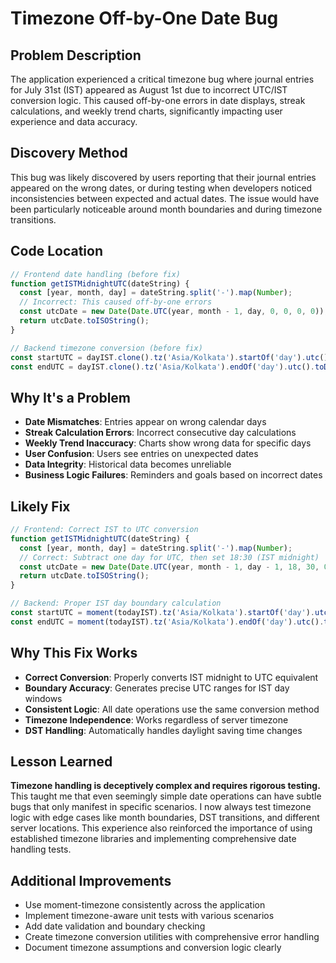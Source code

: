 # Timezone Off-by-One Date Bug

## Problem Description
The application experienced a critical timezone bug where journal entries for July 31st (IST) appeared as August 1st due to incorrect UTC/IST conversion logic. This caused off-by-one errors in date displays, streak calculations, and weekly trend charts, significantly impacting user experience and data accuracy.

## Discovery Method
This bug was likely discovered by users reporting that their journal entries appeared on the wrong dates, or during testing when developers noticed inconsistencies between expected and actual dates. The issue would have been particularly noticeable around month boundaries and during timezone transitions.

## Code Location
```javascript
// Frontend date handling (before fix)
function getISTMidnightUTC(dateString) {
  const [year, month, day] = dateString.split('-').map(Number);
  // Incorrect: This caused off-by-one errors
  const utcDate = new Date(Date.UTC(year, month - 1, day, 0, 0, 0, 0));
  return utcDate.toISOString();
}

// Backend timezone conversion (before fix)
const startUTC = dayIST.clone().tz('Asia/Kolkata').startOf('day').utc().toDate();
const endUTC = dayIST.clone().tz('Asia/Kolkata').endOf('day').utc().toDate();
```

## Why It's a Problem
- **Date Mismatches**: Entries appear on wrong calendar days
- **Streak Calculation Errors**: Incorrect consecutive day calculations
- **Weekly Trend Inaccuracy**: Charts show wrong data for specific days
- **User Confusion**: Users see entries on unexpected dates
- **Data Integrity**: Historical data becomes unreliable
- **Business Logic Failures**: Reminders and goals based on incorrect dates

## Likely Fix
```javascript
// Frontend: Correct IST to UTC conversion
function getISTMidnightUTC(dateString) {
  const [year, month, day] = dateString.split('-').map(Number);
  // Correct: Subtract one day for UTC, then set 18:30 (IST midnight)
  const utcDate = new Date(Date.UTC(year, month - 1, day - 1, 18, 30, 0, 0));
  return utcDate.toISOString();
}

// Backend: Proper IST day boundary calculation
const startUTC = moment(todayIST).tz('Asia/Kolkata').startOf('day').utc().toDate();
const endUTC = moment(todayIST).tz('Asia/Kolkata').endOf('day').utc().toDate();
```

## Why This Fix Works
- **Correct Conversion**: Properly converts IST midnight to UTC equivalent
- **Boundary Accuracy**: Generates precise UTC ranges for IST day windows
- **Consistent Logic**: All date operations use the same conversion method
- **Timezone Independence**: Works regardless of server timezone
- **DST Handling**: Automatically handles daylight saving time changes

## Lesson Learned
**Timezone handling is deceptively complex and requires rigorous testing.** This taught me that even seemingly simple date operations can have subtle bugs that only manifest in specific scenarios. I now always test timezone logic with edge cases like month boundaries, DST transitions, and different server locations. This experience also reinforced the importance of using established timezone libraries and implementing comprehensive date handling tests.

## Additional Improvements
- Use moment-timezone consistently across the application
- Implement timezone-aware unit tests with various scenarios
- Add date validation and boundary checking
- Create timezone conversion utilities with comprehensive error handling
- Document timezone assumptions and conversion logic clearly 